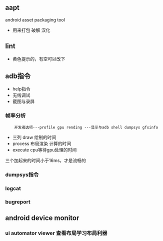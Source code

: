 ## aapt
android asset packaging tool
* 用来打包 破解 汉化

## lint

* 黄色提示的，有空可以改下

## adb指令
* help指令
* 无线调试
* 截图与录屏
### 帧率分析
```
	开发者选项---profile gpu rending ---显示与adb shell dumpsys gfxinfo 

```

* 三列 draw 绘制的时间
* process  布局渲染 计算的时间
* execute cpu等待gpu处理的时间

三个加起来的时间小于16ms，才是流畅的

### dumpsys指令
### logcat
### bugreport

## android device monitor
### ui automator viewer 查看布局学习布局利器
